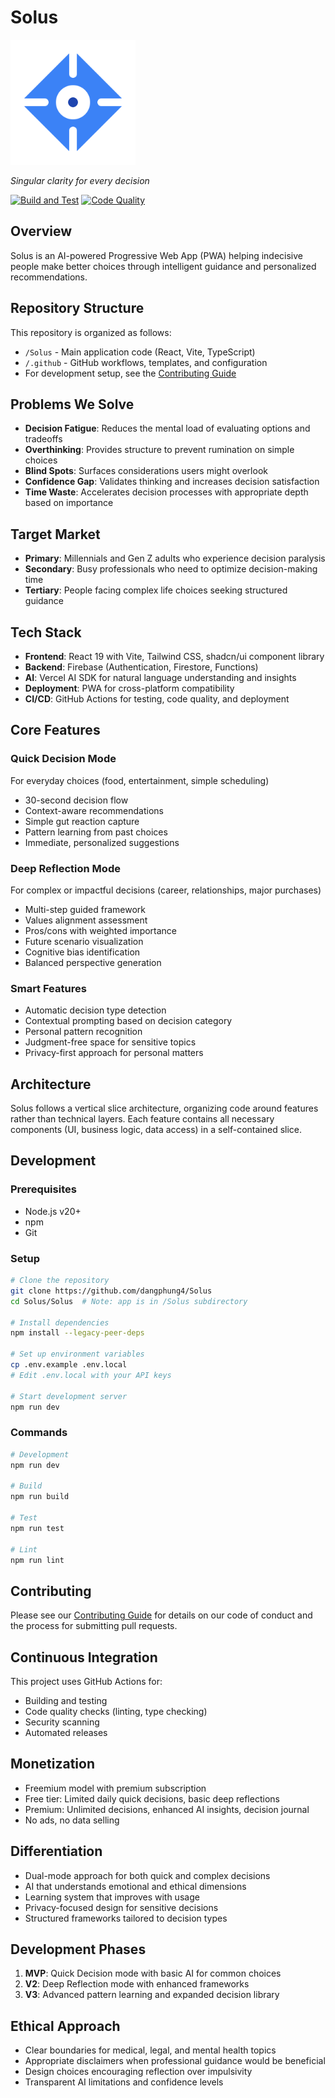 # Solus

<img src="/Solus/public/favicon.svg" alt="Solus" width="200" height="200">

*Singular clarity for every decision*

[![Build and Test](https://github.com/dangphung4/Solus/actions/workflows/build-test.yml/badge.svg)](https://github.com/dangphung4/Solus/actions/workflows/build-test.yml)
[![Code Quality](https://github.com/dangphung4/Solus/actions/workflows/code-quality.yml/badge.svg)](https://github.com/dangphung4/Solus/actions/workflows/code-quality.yml)

## Overview

Solus is an AI-powered Progressive Web App (PWA) helping indecisive people make better choices through intelligent guidance and personalized recommendations.

## Repository Structure

This repository is organized as follows:

- `/Solus` - Main application code (React, Vite, TypeScript)
- `/.github` - GitHub workflows, templates, and configuration
- For development setup, see the [Contributing Guide](CONTRIBUTING.md)

## Problems We Solve

- **Decision Fatigue**: Reduces the mental load of evaluating options and tradeoffs
- **Overthinking**: Provides structure to prevent rumination on simple choices
- **Blind Spots**: Surfaces considerations users might overlook
- **Confidence Gap**: Validates thinking and increases decision satisfaction
- **Time Waste**: Accelerates decision processes with appropriate depth based on importance

## Target Market

- **Primary**: Millennials and Gen Z adults who experience decision paralysis
- **Secondary**: Busy professionals who need to optimize decision-making time
- **Tertiary**: People facing complex life choices seeking structured guidance

## Tech Stack

- **Frontend**: React 19 with Vite, Tailwind CSS, shadcn/ui component library
- **Backend**: Firebase (Authentication, Firestore, Functions)
- **AI**: Vercel AI SDK for natural language understanding and insights
- **Deployment**: PWA for cross-platform compatibility
- **CI/CD**: GitHub Actions for testing, code quality, and deployment

## Core Features

### Quick Decision Mode

For everyday choices (food, entertainment, simple scheduling)

- 30-second decision flow
- Context-aware recommendations
- Simple gut reaction capture
- Pattern learning from past choices
- Immediate, personalized suggestions

### Deep Reflection Mode

For complex or impactful decisions (career, relationships, major purchases)

- Multi-step guided framework
- Values alignment assessment
- Pros/cons with weighted importance
- Future scenario visualization
- Cognitive bias identification
- Balanced perspective generation

### Smart Features

- Automatic decision type detection
- Contextual prompting based on decision category
- Personal pattern recognition
- Judgment-free space for sensitive topics
- Privacy-first approach for personal matters

## Architecture

Solus follows a vertical slice architecture, organizing code around features rather than technical layers. Each feature contains all necessary components (UI, business logic, data access) in a self-contained slice.

## Development

### Prerequisites

- Node.js v20+
- npm
- Git

### Setup

```bash
# Clone the repository
git clone https://github.com/dangphung4/Solus
cd Solus/Solus  # Note: app is in /Solus subdirectory

# Install dependencies
npm install --legacy-peer-deps

# Set up environment variables
cp .env.example .env.local
# Edit .env.local with your API keys

# Start development server
npm run dev
```

### Commands

```bash
# Development
npm run dev

# Build
npm run build

# Test
npm run test

# Lint
npm run lint
```

## Contributing

Please see our [Contributing Guide](CONTRIBUTING.md) for details on our code of conduct and the process for submitting pull requests.

## Continuous Integration

This project uses GitHub Actions for:

- Building and testing
- Code quality checks (linting, type checking)
- Security scanning
- Automated releases

## Monetization

- Freemium model with premium subscription
- Free tier: Limited daily quick decisions, basic deep reflections
- Premium: Unlimited decisions, enhanced AI insights, decision journal
- No ads, no data selling

## Differentiation

- Dual-mode approach for both quick and complex decisions
- AI that understands emotional and ethical dimensions
- Learning system that improves with usage
- Privacy-focused design for sensitive decisions
- Structured frameworks tailored to decision types

## Development Phases

1. **MVP**: Quick Decision mode with basic AI for common choices
2. **V2**: Deep Reflection mode with enhanced frameworks
3. **V3**: Advanced pattern learning and expanded decision library

## Ethical Approach

- Clear boundaries for medical, legal, and mental health topics
- Appropriate disclaimers when professional guidance would be beneficial
- Design choices encouraging reflection over impulsivity
- Transparent AI limitations and confidence levels
